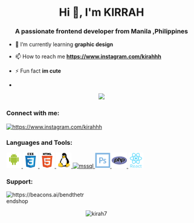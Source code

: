 <h1 align="center">Hi 👋, I'm KIRRAH</h1>
<h3 align="center">A passionate frontend developer from Manila ,Philippines</h3>

- 🌱 I’m currently learning **graphic design**



- 📫 How to reach me **https://www.instagram.com/kirahhh**

- ⚡ Fun fact **im cute**
- 
<div align="center">
  <img height="200" src="https://i.imgflip.com/65efzo.gif"  />
</div>

###
<h3 align="left">Connect with me:</h3>
<p align="left">
<a href="https://instagram.com/https://www.instagram.com/kirahhh" target="blank"><img align="center" src="https://raw.githubusercontent.com/rahuldkjain/github-profile-readme-generator/master/src/images/icons/Social/instagram.svg" alt="https://www.instagram.com/kirahhh" height="30" width="40" /></a>
</p>

<h3 align="left">Languages and Tools:</h3>
<p align="left"> <a href="https://developer.android.com" target="_blank" rel="noreferrer"> <img src="https://raw.githubusercontent.com/devicons/devicon/master/icons/android/android-original-wordmark.svg" alt="android" width="40" height="40"/> </a> <a href="https://www.w3schools.com/css/" target="_blank" rel="noreferrer"> <img src="https://raw.githubusercontent.com/devicons/devicon/master/icons/css3/css3-original-wordmark.svg" alt="css3" width="40" height="40"/> </a> <a href="https://www.w3.org/html/" target="_blank" rel="noreferrer"> <img src="https://raw.githubusercontent.com/devicons/devicon/master/icons/html5/html5-original-wordmark.svg" alt="html5" width="40" height="40"/> </a> <a href="https://www.linux.org/" target="_blank" rel="noreferrer"> <img src="https://raw.githubusercontent.com/devicons/devicon/master/icons/linux/linux-original.svg" alt="linux" width="40" height="40"/> </a> <a href="https://www.microsoft.com/en-us/sql-server" target="_blank" rel="noreferrer"> <img src="https://www.svgrepo.com/show/303229/microsoft-sql-server-logo.svg" alt="mssql" width="40" height="40"/> </a> <a href="https://www.photoshop.com/en" target="_blank" rel="noreferrer"> <img src="https://raw.githubusercontent.com/devicons/devicon/master/icons/photoshop/photoshop-line.svg" alt="photoshop" width="40" height="40"/> </a> <a href="https://www.php.net" target="_blank" rel="noreferrer"> <img src="https://raw.githubusercontent.com/devicons/devicon/master/icons/php/php-original.svg" alt="php" width="40" height="40"/> </a> <a href="https://reactjs.org/" target="_blank" rel="noreferrer"> <img src="https://raw.githubusercontent.com/devicons/devicon/master/icons/react/react-original-wordmark.svg" alt="react" width="40" height="40"/> </a> </p>

<h3 align="left">Support:</h3>
<p><a href="https://www.buymeacoffee.com/https://beacons.ai/bendthetrendshop"> <img align="left" src="https://cdn.buymeacoffee.com/buttons/v2/default-yellow.png" height="50" width="210" alt="https://beacons.ai/bendthetrendshop" /></a></p><br><br>

<p><img align="center" src="https://github-readme-stats.vercel.app/api/top-langs?username=kirah7&show_icons=true&locale=en&layout=compact" alt="kirah7" /></p>
